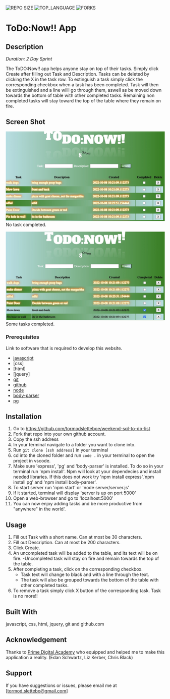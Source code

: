 


![REPO SIZE](https://img.shields.io/github/repo-size/scottbromander/the_marketplace.svg?style=flat-square)
![TOP_LANGUAGE](https://img.shields.io/github/languages/top/scottbromander/the_marketplace.svg?style=flat-square)
![FORKS](https://img.shields.io/github/forks/scottbromander/the_marketplace.svg?style=social)

# ToDo:Now!! App

## Description

_Duration: 2 Day Sprint_

The ToDO:Now!! app helps anyone stay on top of their tasks. Simply click Create after filling out Task and Description. Tasks can be deleted by clicking the X in the task row. To extinguish a task simply click the corresponding checkbox when a task has been completed. Task will then be extinguished and a line willl go through them, aswell as be moved down towards the bottom of table with other completed tasks. Remaining non completed tasks will stay toward the top of the table where they remain on fire.


## Screen Shot

![Screenshot](images/notaskCompleted.jpg)
No task completed.

![Screenshot](images/sometaskCompleted.jpg)
Some tasks completed.


### Prerequisites

Link to software that is required to develop this website.

- [javascript](https://www.javascript.com/)
- [css]
- [html]
- [jquery]
- [git](https://git-scm.com/)
- [github](https://github.com/)
- [node](https://nodejs.org/en/)
- [body-parser](https://www.npmjs.com/package/body-parser)
- [pg](https://node-postgres.com/)

## Installation


1. Go to https://github.com/tormodsletteboe/weekend-sql-to-do-list
2. Fork that repo into your own github account.
3. Copy the ssh address
4. In your terminal navigate to a folder you want to clone into.
5. Run `git clone [ssh address]` in your terminal
6. cd into the cloned folder and run `code .` in your terminal to open the project in vscode.
7. Make sure 'express', 'pg' and 'body-parser' is installed. To do so in your terminal run 'npm install'. Npm will look at your dependecies and install needed libraries. If this does not work try 'npm install express','npm install pg' and 'npm install body-parser'. 
8. To start server run 'npm start' or 'node server/server.js'
9. If it started, terminal will display 'server is up on port 5000'
10. Open a web-browser and go to 'localhost:5000'
11. You can now enjoy adding tasks and be more productive from "anywhere" in the world'.

## Usage


1. Fill out Task with a short name. Can at most be 30 characters.
2. Fill out Description. Can at most be 200 characters.
3. Click Create.
4. An uncompleted task will be added to the table, and its text will be on fire.
    -Uncompleted task will stay on fire and remain towards the top of the table.
5. After completing a task, click on the corresponding checkbox. 
    - Task text will change to black and with a line through the text.
    - The task will also be grouped towards the bottom of the table with other completed tasks.
6. To remove a task simply click X button of the corresponding task. Task is no more!!





## Built With

javascript, css, html, jquery, git and github.com


## Acknowledgement
Thanks to [Prime Digital Academy](www.primeacademy.io) who equipped and helped me to make this application a reality. (Edan Schwartz, Liz Kerber, Chris Black)

## Support
If you have suggestions or issues, please email me at [tormod.slettebo@gmail.com]

